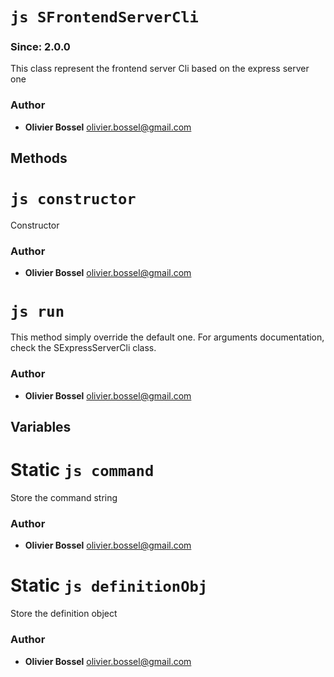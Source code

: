 


<!-- @namespace    sugar.node.server.frontend -->
<!-- @name    SFrontendServerCli -->

# ```js SFrontendServerCli ```
### Since: 2.0.0

This class represent the frontend server Cli based on the express server one




### Author
- **Olivier Bossel** <a href="mailto:olivier.bossel@gmail.com">olivier.bossel@gmail.com</a> 


## Methods



<!-- @name    constructor -->

# ```js constructor ```


Constructor




### Author
- **Olivier Bossel** <a href="mailto:olivier.bossel@gmail.com">olivier.bossel@gmail.com</a> 




<!-- @name    run -->

# ```js run ```


This method simply override the default one.
For arguments documentation, check the SExpressServerCli class.




### Author
- **Olivier Bossel** <a href="mailto:olivier.bossel@gmail.com">olivier.bossel@gmail.com</a> 


## Variables



<!-- @name    command -->

# Static ```js command ```


Store the command string



### Author
- **Olivier Bossel** <a href="mailto:olivier.bossel@gmail.com">olivier.bossel@gmail.com</a> 




<!-- @name    definitionObj -->

# Static ```js definitionObj ```


Store the definition object



### Author
- **Olivier Bossel** <a href="mailto:olivier.bossel@gmail.com">olivier.bossel@gmail.com</a> 

